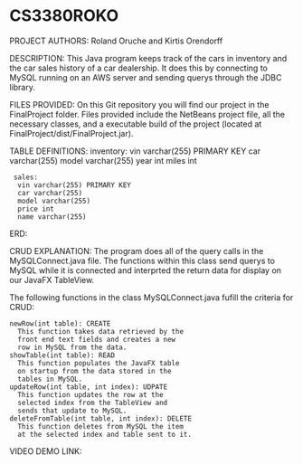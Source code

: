 # CS3380ROKO

PROJECT AUTHORS: Roland Oruche and Kirtis Orendorff

DESCRIPTION: This Java program keeps track of
  the cars in inventory and the car sales 
  history of a car dealership. It does this 
  by connecting to MySQL running on an AWS
  server and sending querys through the JDBC
  library.
  
  FILES PROVIDED: On this Git repository you
  will find our project in the FinalProject folder.
  Files provided include the NetBeans project file, 
  all the necessary classes, and a executable build 
  of the project (located at FinalProject/dist/FinalProject.jar).
  
TABLE DEFINITIONS:
    inventory:
      vin varchar(255) PRIMARY KEY
      car varchar(255)
      model varchar(255)
      year int
      miles int
     
     sales:
      vin varchar(255) PRIMARY KEY
      car varchar(255)
      model varchar(255)
      price int
      name varchar(255)

ERD:

CRUD EXPLANATION: The program does all of the
  query calls in the MySQLConnect.java file. The
  functions within this class send querys to 
  MySQL while it is connected and interprted the 
  return data for display on our JavaFX TableView.
  
  The following functions in the class 
  MySQLConnect.java fufill the criteria for CRUD:
  
    newRow(int table): CREATE
      This function takes data retrieved by the 
      front end text fields and creates a new
      row in MySQL from the data.
    showTable(int table): READ
      This function populates the JavaFX table
      on startup from the data stored in the 
      tables in MySQL. 
    updateRow(int table, int index): UDPATE
      This function updates the row at the 
      selected index from the TableView and 
      sends that update to MySQL.
    deleteFromTable(int table, int index): DELETE
      This function deletes from MySQL the item
      at the selected index and table sent to it.

VIDEO DEMO LINK:
